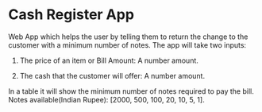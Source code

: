 # Cash Register App

Web App which helps the user by telling them to return the change to the customer with a minimum number of notes. The app will take two inputs:

1. The price of an item or Bill Amount: A number amount.

2. The cash that the customer will offer: A number amount.

In a table it will show the minimum number of notes required to pay the bill. Notes available(Indian Rupee): [2000, 500, 100, 20, 10, 5, 1].  


